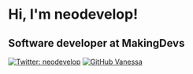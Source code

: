 # Hi, I'm neodevelop!

## Software developer at MakingDevs

[![Twitter: neodevelop](https://img.shields.io/twitter/follow/neodevelop?style=social)](https://twitter.com/neodevelop)
[![GitHub Vanessa](https://img.shields.io/github/followers/neodevelop?label=follow&style=social)](https://github.com/neodevelop)
